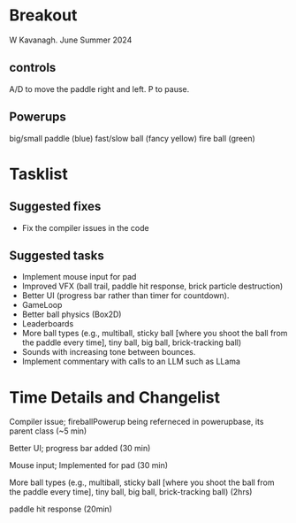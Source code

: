 # Breakout

W Kavanagh. June Summer 2024

## controls

A/D to move the paddle right and left.
P to pause.

## Powerups

big/small paddle (blue)
fast/slow ball (fancy yellow)
fire ball (green)

# Tasklist

## Suggested fixes

* Fix the compiler issues in the code

## Suggested tasks

* Implement mouse input for pad
* Improved VFX (ball trail, paddle hit response, brick particle destruction)
* Better UI (progress bar rather than timer for countdown).
* GameLoop
* Better ball physics (Box2D)
* Leaderboards
* More ball types (e.g., multiball, sticky ball [where you shoot the ball from the paddle every time], tiny ball, big ball, brick-tracking ball)
* Sounds with increasing tone between bounces.
* Implement commentary with calls to an LLM such as LLama

# Time Details and Changelist
Compiler issue; fireballPowerup being referneced in powerupbase, its parent class (~5 min)

Better UI; progress bar added (30 min)

Mouse input; Implemented for pad (30 min)

More ball types (e.g., multiball, sticky ball [where you shoot the ball from the paddle every time], tiny ball, big ball, brick-tracking ball) (2hrs)

paddle hit response (20min)
